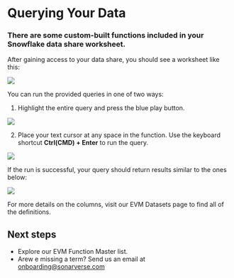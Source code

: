 # Querying Your Data

### There are some custom-built functions included in your Snowflake data share worksheet.

After gaining access to your data share, you should see a worksheet like this:

![](/_static/img/snowflake/query1.png)

You can run the provided queries in one of two ways:

1. Highlight the entire query and press the blue play button.

![](/_static/img/snowflake/query2.gif)

2. Place your text cursor at any space in the function. Use the keyboard shortcut **Ctrl(CMD) + Enter** to run the query.

![](/_static/img/snowflake/query3.gif)

If the run is successful, your query should return results similar to the ones below:

![](/_static/img/snowflake/query4.png)

For more details on the columns, visit our EVM Datasets page to find all of the definitions.

## Next steps

- Explore our EVM Function Master list.
- Arew e missing a term? Send us an email at onboarding@sonarverse.com